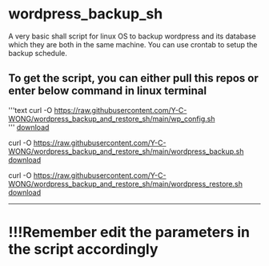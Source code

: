 # wordpress_backup_sh

A very basic shall script for linux OS to backup wordpress and its database which they are both in the same machine.
You can use crontab to setup the backup schedule.

To get the script, you can either pull this repos or enter below command in linux terminal
---------------------

'''text
curl -O https://raw.githubusercontent.com/Y-C-WONG/wordpress_backup_and_restore_sh/main/wp_config.sh  
'''
[download](https://raw.githubusercontent.com/Y-C-WONG/wordpress_backup_and_restore_sh/main/wp_config.sh)

curl -O https://raw.githubusercontent.com/Y-C-WONG/wordpress_backup_and_restore_sh/main/wordpress_backup.sh  
[download](https://raw.githubusercontent.com/Y-C-WONG/wordpress_backup_and_restore_sh/main/wordpress_backup.sh)

curl -O https://raw.githubusercontent.com/Y-C-WONG/wordpress_backup_and_restore_sh/main/wordpress_restore.sh  
[download](https://raw.githubusercontent.com/Y-C-WONG/wordpress_backup_and_restore_sh/main/wordpress_restore.sh)

--------------------

# !!!Remember edit the parameters in the script accordingly
